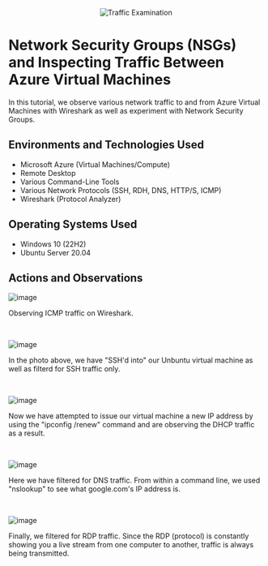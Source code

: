 <p align="center">
<img src="https://i.imgur.com/Ua7udoS.png" alt="Traffic Examination"/>
</p>

<h1>Network Security Groups (NSGs) and Inspecting Traffic Between Azure Virtual Machines</h1>
In this tutorial, we observe various network traffic to and from Azure Virtual Machines with Wireshark as well as experiment with Network Security Groups. <br />

<h2>Environments and Technologies Used</h2>

- Microsoft Azure (Virtual Machines/Compute)
- Remote Desktop
- Various Command-Line Tools
- Various Network Protocols (SSH, RDH, DNS, HTTP/S, ICMP)
- Wireshark (Protocol Analyzer)

<h2>Operating Systems Used </h2>

- Windows 10 (22H2)
- Ubuntu Server 20.04

<h2>Actions and Observations</h2>


![image](https://github.com/ahmadspain/azure-network-protocols/assets/158358030/de253a20-6a25-4e62-85bd-5b9370aeb9c3)

<p>
Observing ICMP traffic on Wireshark.
</p>
<br />


![image](https://github.com/ahmadspain/azure-network-protocols/assets/158358030/60d04e12-397e-4350-968e-76bac54b7919)

<p>
In the photo above, we have "SSH'd into" our Unbuntu virtual machine as well as filterd for SSH traffic only. 
</p>
<br />

![image](https://github.com/ahmadspain/azure-network-protocols/assets/158358030/a880dc0e-191b-4e11-9e59-e29d548874fa)

<p>
Now we have attempted to issue our virtual machine a new IP address by using the "ipconfig /renew" command and are observing the DHCP traffic as a result.  
</p>
<br />

![image](https://github.com/ahmadspain/azure-network-protocols/assets/158358030/965253ea-0c6e-4875-a0e1-92231732fdbf)

<p>
Here we have filtered for DNS traffic. From within a command line, we used "nslookup" to see what google.com's IP address is.
</p>
<br />

![image](https://github.com/ahmadspain/azure-network-protocols/assets/158358030/1653c33d-f6d5-4be8-ae56-99e1887370c9)

<p>
Finally, we filtered for RDP traffic. Since the RDP (protocol) is constantly showing you a live stream from one computer to another, traffic is always being transmitted.

</p>
<br />
